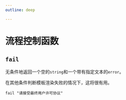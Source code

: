 ```yaml
---
outline: deep

---
```


# 流程控制函数

## `fail`

无条件地返回一个空的`string`和一个带有指定文本的`error`。

在其他条件判断模板渲染失败的情况下，这将很有用。

```
fail "请接受最终用户许可协议"
```
